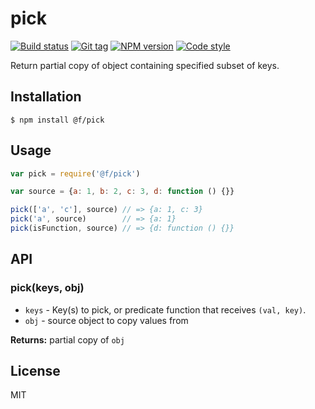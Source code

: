
# pick

[![Build status][travis-image]][travis-url]
[![Git tag][git-image]][git-url]
[![NPM version][npm-image]][npm-url]
[![Code style][standard-image]][standard-url]

Return partial copy of object containing specified subset of keys.

## Installation

    $ npm install @f/pick

## Usage

```js
var pick = require('@f/pick')

var source = {a: 1, b: 2, c: 3, d: function () {}}

pick(['a', 'c'], source) // => {a: 1, c: 3}
pick('a', source)        // => {a: 1}
pick(isFunction, source) // => {d: function () {}}
```

## API

### pick(keys, obj)

- `keys` - Key(s) to pick, or predicate function that receives `(val, key)`.
- `obj` - source object to copy values from

**Returns:** partial copy of `obj`

## License

MIT

[travis-image]: https://img.shields.io/travis/micro-js/pick.svg?style=flat-square
[travis-url]: https://travis-ci.org/micro-js/pick
[git-image]: https://img.shields.io/github/tag/micro-js/pick.svg
[git-url]: https://github.com/micro-js/pick
[standard-image]: https://img.shields.io/badge/code%20style-standard-brightgreen.svg?style=flat
[standard-url]: https://github.com/feross/standard
[npm-image]: https://img.shields.io/npm/v/@f/pick.svg?style=flat-square
[npm-url]: https://npmjs.org/package/@f/pick
